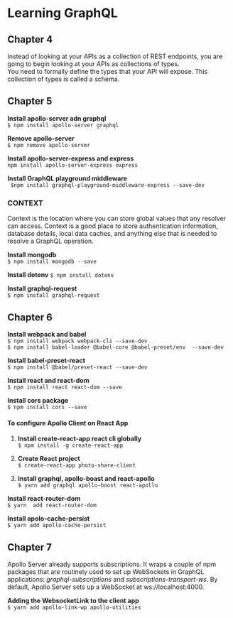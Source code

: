 # Learning GraphQL
## Chapter 4  
Instead of looking at your APIs as a collection of REST endpoints, you are going to begin looking at your APIs as collections of types.  
You need to formally define the types that your API will expose. This collection of types is called a schema.  

## Chapter 5
__Install apollo-server adn graphql__  
`$ npm install apollo-server graphql`   

__Remove apollo-server__  
`$ npm remove apollo-server`  

__Install apollo-server-express and express__  
`npm install apollo-server-express express`  

__Install GraphQL playground middleware__  
` $npm install graphql-playground-middleware-express --save-dev`  

### CONTEXT
Context is the location where you can store global values that any resolver can access. Context is a good place to store authentication information, database details,
local data caches, and anything else that is needed to resolve a GraphQL operation.

__Install mongodb__  
`$ npm install mongodb --save`    

__Install dotenv__
`$ npm install dotenv`

__Install graphql-request__    
`$ npm install graphql-request`    

## Chapter 6
__Install webpack and babel__  
`$ npm install webpack webpack-cli --save-dev`  
`$ npm install babel-loader @babel-core @babel-preset/env  --save-dev`

__Install babel-preset-react__  
`$ npm install @babel/preset-react --save-dev`  

__Install react and react-dom__  
`$ npm install react react-dom --save`  

__Install cors package__  
`$ npm install cors --save`  

#### To configure Apollo Client on React App
1. __Install create-react-app react cli globally__  
`$ npm install -g create-react-app`  

2. __Create React project__  
`$ create-react-app photo-share-client`  

3. __Install graphql, apollo-boast and react-apollo__  
`$ yarn add graphql apollo-boost react-apollo`  

__Install react-router-dom__  
`$ yarn  add react-router-dom`  

__Install apolo-cache-persist__  
`$ yarn add apollo-cache-persist`  

## Chapter 7
Apollo Server already supports subscriptions. It wraps a couple of npm packages that are routinely used to set up WebSockets in GraphQL applications: _graphql-subscriptions_ and _subscriptions-transport-ws._  By default, Apollo Server sets up a WebSocket at ws://localhost:4000.  

__Adding the WebsocketLink to the client app__   
`$ yarn add apollo-link-wp apollo-utilities`     
